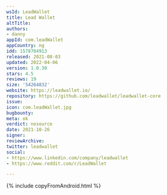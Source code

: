 ```yaml
---
wsId: LeadWallet
title: Lead Wallet
altTitle: 
authors:
- danny
appId: com.leadWallet
appCountry: ng
idd: 1578704913
released: 2021-08-03
updated: 2022-04-06
version: 1.0.30
stars: 4.5
reviews: 19
size: '54264832'
website: https://leadwallet.io/
repository: https://github.com/leadwallet/leadwallet-core
issue: 
icon: com.leadWallet.jpg
bugbounty: 
meta: ok
verdict: nosource
date: 2021-10-26
signer: 
reviewArchive: 
twitter: leadwallet
social:
- https://www.linkedin.com/company/leadwallet
- https://www.reddit.com/r/LeadWallet

---
```


{% include copyFromAndroid.html %}
